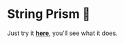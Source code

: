 # String Prism 🌈

Just try it [**here**](https://bkis.github.io/unicode-splitter), you'll see what it does.
